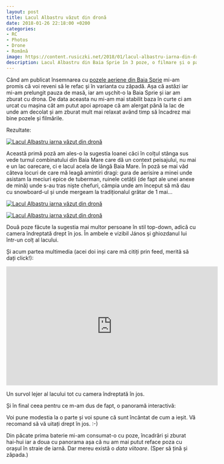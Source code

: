 ```yaml
---
layout: post
title: Lacul Albastru văzut din dronă
date: 2018-01-26 22:18:00 +0200
categories:
- RC
- Photos
- Drone
- Română
image: https://content.rusiczki.net/2018/01/lacul-albastru-iarna-din-drona-1-1000x750.jpg
description: Lacul Albastru din Baia Sprie în 3 poze, o filmare și o panoramă făcute cu drona iarna.
---
```

Când am publicat însemnarea cu [pozele aeriene din Baia Sprie](https://www.rusiczki.net/2018/01/13/imagini-aeriene-de-final-de-an/) mi-am promis că voi reveni să le refac și în varianta cu zăpadă. Așa că astăzi iar mi-am prelungit pauza de masă, iar am ușchit-o la Baia Sprie și iar am zburat cu drona. De data aceasta nu mi-am mai stabilit baza în curte ci am urcat cu mașina cât am putut apoi aproape că am alergat până la lac de unde am decolat și am zburat mult mai relaxat având timp să încadrez mai bine pozele și filmările.

Rezultate:

[![Lacul Albastru iarna văzut din dronă](https://content.rusiczki.net/2018/01/lacul-albastru-iarna-din-drona-1-1000x750.jpg)](https://content.rusiczki.net/2018/01/lacul-albastru-iarna-din-drona-1.jpg)

Această primă poză am ales-o la sugestia Ioanei căci în colțul stânga sus vede turnul combinatului din Baia Mare care dă un context peisajului, nu mai e un lac oarecare, ci e lacul acela de lângă Baia Mare. În poză se mai văd câteva locuri de care mă leagă amintiri dragi: gura de aerisire a minei unde asistam la meciuri epice de tuberman, ruinele cetății (de fapt ale unei anexe de mină) unde s-au tras niște chefuri, câmpia unde am început să mă dau cu snowboard-ul și unde mergeam la tradiționalul grătar de 1 mai...

[![Lacul Albastru iarna văzut din dronă](https://content.rusiczki.net/2018/01/lacul-albastru-iarna-din-drona-2-1000x750.jpg)](https://content.rusiczki.net/2018/01/lacul-albastru-iarna-din-drona-2.jpg)

[![Lacul Albastru iarna văzut din dronă](https://content.rusiczki.net/2018/01/lacul-albastru-iarna-din-drona-3-1000x750.jpg)](https://content.rusiczki.net/2018/01/lacul-albastru-iarna-din-drona-3.jpg)

Două poze făcute la sugestia mai multor persoane în stil top-down, adică cu camera îndreptată drept în jos. În ambele e vizibil János și ghiozdanul lui într-un colț al lacului.

Și acum partea multimedia (acei doi inși care mă citiți prin feed, merită să dați click!):

<div class="video-wrapper"><iframe width="560" height="315" src="https://www.youtube.com/embed/DELZ1EbqZfw?rel=0&amp;showinfo=0" frameborder="0" gesture="media" allow="encrypted-media" allowfullscreen></iframe></div>

Un survol lejer al lacului tot cu camera îndreptată în jos.

Și în final ceea pentru ce m-am dus de fapt, o panoramă interactivă:

<p><script src="https://static.kuula.io/embed.js" data-kuula="https://kuula.co/share/7ldy9?fs=1&vr=0&thumbs=1&chromeless=0&logo=0" data-width="100%" data-height="640px"></script></p>

Voi pune modestia la o parte și voi spune că sunt încântat de cum a ieșit. Vă recomand să vă uitați drept în jos. :-)

Din păcate prima baterie mi-am consumat-o cu poze, încadrări și zburat hai-hui iar a doua cu panorama așa că nu am mai putut reface poza cu orașul în straie de iarnă. Dar mereu există o *data viitoare*. (Sper să țină și zăpada.)
